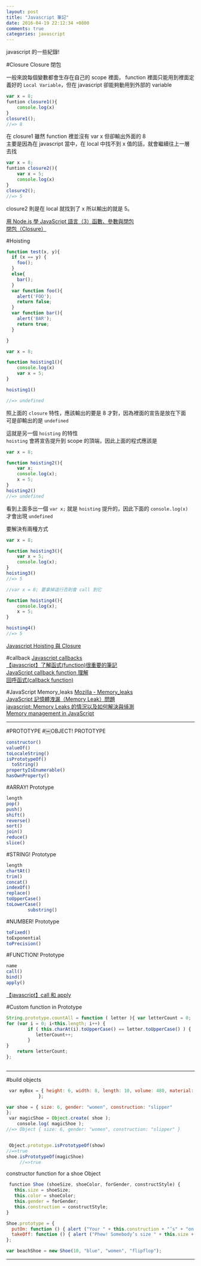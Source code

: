 ```yaml
---
layout: post
title: "Javascript 筆記"
date: 2016-04-19 22:12:34 +0800
comments: true
categories: javascript
---
```


javascript 的一些紀錄!

<!-- more -->

#Closure
Closure 閉包

一般來說每個變數都會生存在自己的 scope 裡面， function 裡面只能用到裡面定義好的 `Local Variable`，但在 javascript 卻能夠動用到外部的 variable

```js
var x = 8;
funtion closure1(){
	console.log(x)
}
closure1();
//=> 8
```
在 closure1 雖然 function 裡並沒有 var x 但卻輸出外面的 8  
主要是因為在 javascript 當中，在 local 中找不到 x 值的話，就會繼續往上一層去找  

```js
var x = 8;
funtion closure2(){
	var x = 5;
	console.log(x)
}
closure2();
//=> 5
```
closure2 則是在 local 就找到了 x 所以輸出的就是 5。

[用 Node.js 學 JavaScript 語言（3）函數、參數與閉包](http://www.codedata.com.tw/javascript/using-nodejs-to-learn-javascript-3-function-parameter-closure)  
[閉包（Closure）](http://openhome.cc/Gossip/JavaScript/Closure.html)

#Hoisting

```js
function test(x, y){
  if (x == y) {
    foo();
  }
  else{
    bar();
  }
  var function foo(){
    alert('FOO');
    return false;
  }
  var function bar(){
    alert('BAR');
    return true;
  }

}
```

```js
var x = 8;

function hoisting1(){
	console.log(x)
	var x = 5;
}

hoisting1()

//=> undefined
```
照上面的 `closure` 特性，應該輸出的要是 8 才對，因為裡面的宣告是放在下面  
可是卻輸出的是 `undefined`

這就是另一個 `hoisting` 的特性  
`hoisting` 會將宣告提升到 scope 的頂端，因此上面的程式應該是

```js
var x = 8;

function hoisting2(){
	var x;	
	console.log(x);
	x = 5;
}
hoisting2()
//=> undefined
```
看到上面多出一個 `var x;` 就是 `hoisting` 提升的，因此下面的 `console.log(x)` 才會出現 `undefined`  

要解決有兩種方式

```js
var x = 8;

function hoisting3(){
	var x = 5;
	console.log(x);
}
hoisting3()
//=> 5
```
```js
//var x = 8; 要拿掉這行否則會 call 到它 

function hoisting4(){
	console.log(x);
	x = 5;
}

hoisting4()
//=> 5
```

[Javascript Hoisting 與 Closure](http://www.puritys.me/docs-blog/article-242-Javascript-Hoisting-%E8%88%87-Closure.html)

#callback
[Javascript callbacks](http://dreamerslab.com/blog/tw/javascript-callbacks/)  
[【javascript】了解函式(function)很重要的筆記](http://fireqqtw.logdown.com/posts/258823-javascript-function-notes)  
[JavaScript callback function 理解](http://mao.li/javascript/javascript-callback-function/)  
[回呼函式(callback function)](http://www.victsao.com/blog/81-javascript/292-javascript-function-callback)

#JavaScript Memory_leaks
[Mozilla - Memory_leaks](https://developer.mozilla.org/zh-TW/docs/Web/JavaScript/%E9%87%8D%E6%96%B0%E4%BB%8B%E7%B4%B9_JavaScript#Memory_leaks)  
[JavaScript 記憶體洩漏（Memory Leak）問題](http://blogger.gtwang.org/2014/01/javascript-memory-leak-patterns.html)  
[javascript: Memory Leaks 的情況以及如何解決與偵測](http://blog.smlsun.com/2013/12/javascript-memory-leaks_3701.html)  
[Memory management in JavaScript](http://javascript.info/tutorial/memory-leaks#memory-management-in-javascript)

---

#PROTOTYPE
#￼OBJECT! PROTOTYPE

```js
constructor()
valueOf()
toLocaleString()
isPrototypeOf()￼￼toString()
propertyIsEnumerable()
hasOwnProperty()
```

#ARRAY! Prototype

```js
length
pop()
push()shift()
reverse()
sort()
join() 
reduce()slice()
```

#STRING! Prototype

```js
length
chartAt()
trim()concat()
indexOf()
replace()
toUpperCase()toLowerCase()￼￼￼￼￼￼￼￼substring()
```

#NUMBER! Prototype

```js
toFixed()
toExponential
toPrecision()
```

#FUNCTION! Prototype

```js
name
call()
bind()
apply()
```
[【javascript】call 和 apply](http://fireqqtw.logdown.com/posts/258035-javascriptcall-and-apply)


#Custom function in Prototype

```js
String.prototype.countAll = function ( letter ){ var letterCount = 0;for (var i = 0; i<this.length; i++) {        if ( this.charAt(i).toUpperCase() == letter.toUpperCase() ) {           letterCount++;        }}    return letterCount;};￼￼￼￼￼￼￼￼￼￼￼￼￼￼￼￼￼￼￼￼
```

---

#build objects

```js
￼var myBox = { height: 6, width: 8, length: 10, volume: 480, material: "cardboard", contents: ["Great Expectations", "The Remains of the Day", "Peter Pan"]            };
```
```js
var shoe = { size: 6, gender: "women", construction: "slipper"};
￼var magicShoe = Object.create( shoe );￼￼￼￼console.log( magicShoe );
//=> Object { size: 6, gender: "women", construction: "slipper" }


￼Object.prototype.isPrototypeOf(show)
//=>true
shoe.isPrototypeOf(magicShoe)￼￼￼￼￼//=>true
```

constructor function for a shoe Object

```js
￼function Shoe (shoeSize, shoeColor, forGender, constructStyle) {   this.size = shoeSize;   this.color = shoeColor;   this.gender = forGender;   this.construction = constructStyle;}

Shoe.prototype = {  putOn: function () { alert ("Your " + this.construction + "’s" + "on!"); }, 
  takeOff: function () { alert ("Phew! Somebody’s size " + this.size + "’s" +" are fragrant! "); }
};

var beachShoe = new Shoe(10, "blue", "women", "flipflop");
```
---